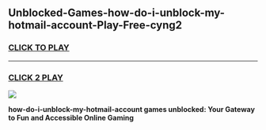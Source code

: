 
## Unblocked-Games-how-do-i-unblock-my-hotmail-account-Play-Free-cyng2
<h3>
<a href="https://premium76.site?title=how-do-i-unblock-my-hotmail-account&ref=20M">CLICK TO PLAY</a></h3>
<hr>

<h3>
<a href="https://premium76.site?title=how-do-i-unblock-my-hotmail-account&ref=20M">CLICK 2 PLAY</a>
  
</h3>

<a href="https://premium76.site?title=how-do-i-unblock-my-hotmail-account&ref=19M"><img src="https://clearcache.store/games.png"></a>


**how-do-i-unblock-my-hotmail-account games unblocked: Your Gateway to Fun and Accessible Online Gaming**
